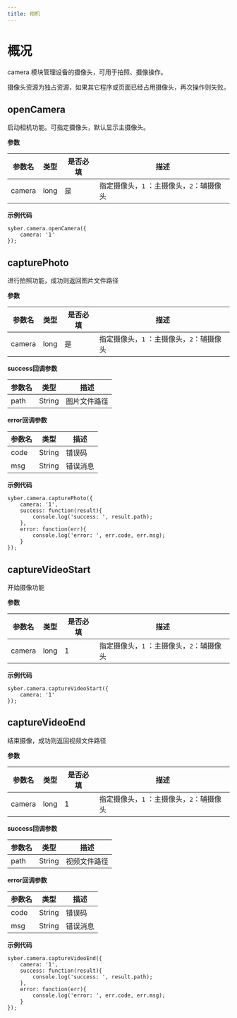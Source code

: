 ```yaml
---
title: 相机
---
```


# 概况

<span class="arg-name">camera</span> 模块管理设备的摄像头，可用于拍照、摄像操作。

摄像头资源为独占资源，如果其它程序或页面已经占用摄像头，再次操作则失败。



## openCamera

启动相机功能。可指定摄像头，默认显示主摄像头。



**参数**

| 参数名 | 类型 | 是否必填 | 描述                                      |
| ------ | ---- | -------- | ----------------------------------------- |
| camera | long | 是       | 指定摄像头，`1` ：主摄像头，`2`：辅摄像头 |

**示例代码**

```
syber.camera.openCamera({
	camera: '1'
});
```



## capturePhoto

进行拍照功能，成功则返回图片文件路径



**参数**

| 参数名 | 类型 | 是否必填 | 描述                                      |
| ------ | ---- | -------- | ----------------------------------------- |
| camera | long | 是       | 指定摄像头，`1` ：主摄像头，`2`：辅摄像头 |

**success回调参数**

| 参数名 | 类型   | 描述         |
| ------ | ------ | ------------ |
| path   | String | 图片文件路径 |

**error回调参数**

| 参数名 | 类型   | 描述     |
| ------ | ------ | -------- |
| code   | String | 错误码   |
| msg    | String | 错误消息 |



**示例代码**

```
syber.camera.capturePhoto({
	camera: '1',
	success: function(result){
		console.log('success: ', result.path);
	},
	error: function(err){
		console.log('error: ', err.code, err.msg);
	}
});
```



## captureVideoStart

开始摄像功能



**参数**

| 参数名 | 类型 | 是否必填 | 描述                                      |
| ------ | ---- | -------- | ----------------------------------------- |
| camera | long | 1        | 指定摄像头，`1` ：主摄像头，`2`：辅摄像头 |



**示例代码**

```
syber.camera.captureVideoStart({
	camera: '1'
});
```



## captureVideoEnd

结束摄像，成功则返回视频文件路径



**参数**

| 参数名 | 类型 | 是否必填 | 描述                                      |
| ------ | ---- | -------- | ----------------------------------------- |
| camera | long | 1        | 指定摄像头，`1` ：主摄像头，`2`：辅摄像头 |

**success回调参数**

| 参数名 | 类型   | 描述         |
| ------ | ------ | ------------ |
| path   | String | 视频文件路径 |

**error回调参数**

| 参数名 | 类型   | 描述     |
| ------ | ------ | -------- |
| code   | String | 错误码   |
| msg    | String | 错误消息 |



**示例代码**

```
syber.camera.captureVideoEnd({
	camera: '1',
	success: function(result){
		console.log('success: ', result.path);
	},
	error: function(err){
		console.log('error: ', err.code, err.msg);
	}
});
```

